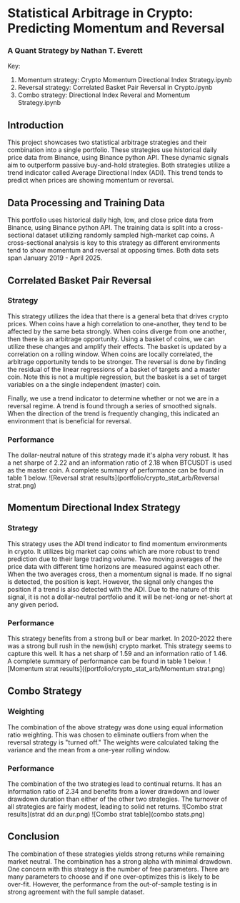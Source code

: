 # Statistical Arbitrage in Crypto: Predicting Momentum and Reversal
### A Quant Strategy by Nathan T. Everett

Key:
1. Momentum strategy: Crypto Momentum Directional Index Strategy.ipynb
2. Reversal strategy: Correlated Basket Pair Reversal in Crypto.ipynb
3. Combo strategy: Directional Index Reveral and Momentum Strategy.ipynb

## Introduction
This project showcases two statistical arbitrage strategies and their combination into a single portfolio. These strategies use historical daily price data from Binance, using Binance python API. These dynamic signals aim to outperform passive buy-and-hold strategies. Both strategies utilize a trend indicator called Average Directional Index (ADI). This trend tends to predict when prices are showing momentum or reversal.

## Data Processing and Training Data
This portfolio uses historical daily high, low, and close price data from Binance, using Binance python API. The training data is split into a cross-sectional dataset utilizing randomly sampled high-market cap coins. A cross-sectional analysis is key to this strategy as different environments tend to show momentum and reversal at opposing times. Both data sets span January 2019 - April 2025. 

## Correlated Basket Pair Reversal
### Strategy
This strategy utilizes the idea that there is a general beta that drives crypto prices. When coins have a high correlation to one-another, they tend to be affected by the same beta strongly. When coins diverge from one another, then there is an arbitrage opportunity. Using a basket of coins, we can utilize these changes and amplify their effects. The basket is updated by a correlation on a rolling window. When coins are locally correlated, the arbitrage opportunity tends to be stronger. The reversal is done by finding the residual of the linear regressions of a basket of targets and a master coin. Note this is not a multiple regression, but the basket is a set of target variables on a the single independent (master) coin.

Finally, we use a trend indicator to determine whether or not we are in a reversal regime. A trend is found through a series of smoothed signals. When the direction of the trend is frequently changing, this indicated an environment that is beneficial for reversal.

### Performance
The dollar-neutral nature of this strategy made it's alpha very robust. It has a net sharpe of 2.22 and an information ratio of 2.18 when BTCUSDT is used as the master coin. A complete summary of performance can be found in table 1 below.
![Reversal strat results](portfolio/crypto_stat_arb/Reversal strat.png)

## Momentum Directional Index Strategy 
### Strategy
This strategy uses the ADI trend indicator to find momentum environments in crypto. It utilizes big market cap coins which are more robust to trend prediction due to their large trading volume. Two moving averages of the price data with different time horizons are measured against each other. When the two averages cross, then a momentum signal is made. If no signal is detected, the position is kept. However, the signal only changes the position if a trend is also detected with the ADI. Due to the nature of this signal, it is not a dollar-neutral portfolio and it will be net-long or net-short at any given period.

### Performance
This strategy benefits from a strong bull or bear market. In 2020-2022 there was a strong bull rush in the new(ish) crypto market. This strategy seems to capture this well. It has a net sharp of 1.59 and an information ratio of 1.46. A complete summary of performance can be found in table 1 below.
![Momentum strat results]((portfolio/crypto_stat_arb/Momentum strat.png)

## Combo Strategy
### Weighting
The combination of the above strategy was done using equal information ratio weighting. This was chosen to eliminate outliers from when the reversal strategy is "turned off." The weights were calculated taking the variance and the mean from a one-year rolling window. 

### Performance
The combination of the two strategies lead to continual returns. It has an information ratio of 2.34 and benefits from a lower drawdown and lower drawdown duration than either of the other two strategies. The turnover of all strategies are fairly modest, leading to solid net returns.
![Combo strat results](strat dd an dur.png)
![Combo strat table](combo stats.png)

## Conclusion
The combination of these strategies yields strong returns while remaining market neutral. The combination has a strong alpha with minimal drawdown. One concern with this strategy is the number of free parameters. There are many parameters to choose and if one over-optimizes this is likely to be over-fit. However, the performance from the out-of-sample testing is in strong agreement with the full sample dataset.
